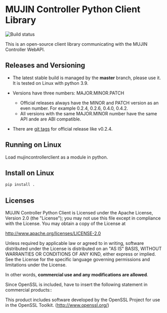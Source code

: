 # MUJIN Controller Python Client Library

![Build status](https://github.com/mujin/mujincontrollerclientpy/actions/workflows/python.yml/badge.svg)

This is an open-source client library communicating with the MUJIN Controller WebAPI.


## Releases and Versioning

- The latest stable build is managed by the **master** branch, please use it. It is tested on Linux with python 3.9.

- Versions have three numbers: MAJOR.MINOR.PATCH
  
  - Official releases always have the MINOR and PATCH version as an even number. For example 0.2.4, 0.2.6, 0.4.0, 0.4.2.
  - All versions with the same MAJOR.MINOR number have the same API ande are ABI compatible.
  
- There are [git tags](https://github.com/mujin/mujincontrollerclientpy/tags) for official release like v0.2.4.


## Running on Linux

Load mujincontrollerclient as a module in python.


## Install on Linux

```bash
pip install .
```

## Licenses

MUJIN Controller Python Client is Licensed under the Apache License, Version 2.0 (the "License"); you may not use this file except in compliance with the License. You may obtain a copy of the License at

http://www.apache.org/licenses/LICENSE-2.0

Unless required by applicable law or agreed to in writing, software distributed under the License is distributed on an "AS IS" BASIS, WITHOUT WARRANTIES OR CONDITIONS OF ANY KIND, either express or implied. See the License for the specific language governing permissions and limitations under the License.

In other words, **commercial use and any modifications are allowed**.

Since OpenSSL is included, have to insert the following statement in commercial products::

  This product includes software developed by the OpenSSL Project for use in the OpenSSL Toolkit. (http://www.openssl.org/)

